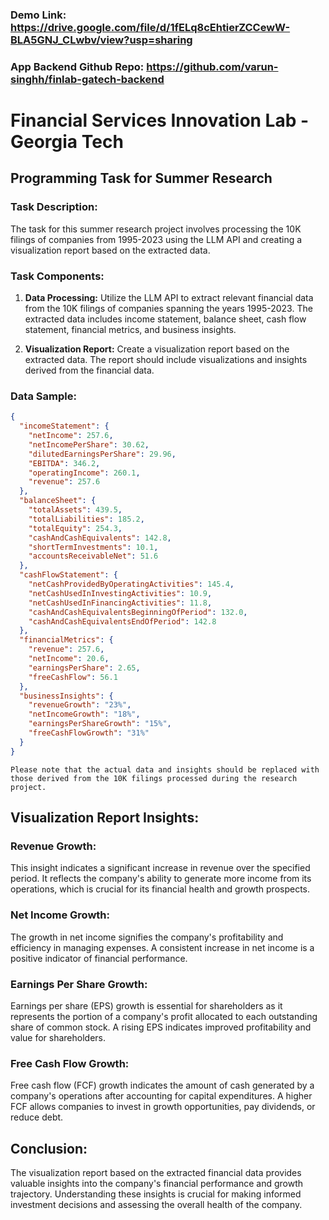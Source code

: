 ### Demo Link: https://drive.google.com/file/d/1fELq8cEhtierZCCewW-BLA5GNJ_CLwbv/view?usp=sharing
### App Backend Github Repo: https://github.com/varun-singhh/finlab-gatech-backend

# Financial Services Innovation Lab - Georgia Tech

## Programming Task for Summer Research

### Task Description:

The task for this summer research project involves processing the 10K filings of companies from 1995-2023 using the LLM API and creating a visualization report based on the extracted data.

### Task Components:

1. **Data Processing:** Utilize the LLM API to extract relevant financial data from the 10K filings of companies spanning the years 1995-2023. The extracted data includes income statement, balance sheet, cash flow statement, financial metrics, and business insights.

2. **Visualization Report:** Create a visualization report based on the extracted data. The report should include visualizations and insights derived from the financial data.

### Data Sample:

```json
{
  "incomeStatement": {
    "netIncome": 257.6,
    "netIncomePerShare": 30.62,
    "dilutedEarningsPerShare": 29.96,
    "EBITDA": 346.2,
    "operatingIncome": 260.1,
    "revenue": 257.6
  },
  "balanceSheet": {
    "totalAssets": 439.5,
    "totalLiabilities": 185.2,
    "totalEquity": 254.3,
    "cashAndCashEquivalents": 142.8,
    "shortTermInvestments": 10.1,
    "accountsReceivableNet": 51.6
  },
  "cashFlowStatement": {
    "netCashProvidedByOperatingActivities": 145.4,
    "netCashUsedInInvestingActivities": 10.9,
    "netCashUsedInFinancingActivities": 11.8,
    "cashAndCashEquivalentsBeginningOfPeriod": 132.0,
    "cashAndCashEquivalentsEndOfPeriod": 142.8
  },
  "financialMetrics": {
    "revenue": 257.6,
    "netIncome": 20.6,
    "earningsPerShare": 2.65,
    "freeCashFlow": 56.1
  },
  "businessInsights": {
    "revenueGrowth": "23%",
    "netIncomeGrowth": "18%",
    "earningsPerShareGrowth": "15%",
    "freeCashFlowGrowth": "31%"
  }
}
```

```
Please note that the actual data and insights should be replaced with those derived from the 10K filings processed during the research project.
```

## Visualization Report Insights:

### Revenue Growth:

This insight indicates a significant increase in revenue over the specified period. It reflects the company's ability to generate more income from its operations, which is crucial for its financial health and growth prospects.

### Net Income Growth:

The growth in net income signifies the company's profitability and efficiency in managing expenses. A consistent increase in net income is a positive indicator of financial performance.

### Earnings Per Share Growth:

Earnings per share (EPS) growth is essential for shareholders as it represents the portion of a company's profit allocated to each outstanding share of common stock. A rising EPS indicates improved profitability and value for shareholders.

### Free Cash Flow Growth:

Free cash flow (FCF) growth indicates the amount of cash generated by a company's operations after accounting for capital expenditures. A higher FCF allows companies to invest in growth opportunities, pay dividends, or reduce debt.

## Conclusion:

The visualization report based on the extracted financial data provides valuable insights into the company's financial performance and growth trajectory. Understanding these insights is crucial for making informed investment decisions and assessing the overall health of the company.
